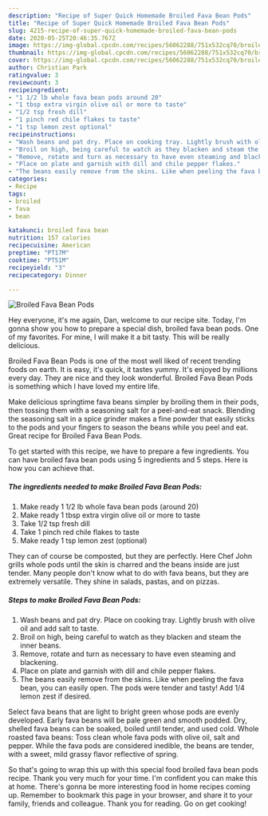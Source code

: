 ```yaml
---
description: "Recipe of Super Quick Homemade Broiled Fava Bean Pods"
title: "Recipe of Super Quick Homemade Broiled Fava Bean Pods"
slug: 4215-recipe-of-super-quick-homemade-broiled-fava-bean-pods
date: 2020-05-25T20:46:35.767Z
image: https://img-global.cpcdn.com/recipes/56062288/751x532cq70/broiled-fava-bean-pods-recipe-main-photo.jpg
thumbnail: https://img-global.cpcdn.com/recipes/56062288/751x532cq70/broiled-fava-bean-pods-recipe-main-photo.jpg
cover: https://img-global.cpcdn.com/recipes/56062288/751x532cq70/broiled-fava-bean-pods-recipe-main-photo.jpg
author: Christian Park
ratingvalue: 3
reviewcount: 3
recipeingredient:
- "1 1/2 lb whole fava bean pods around 20"
- "1 tbsp extra virgin olive oil or more to taste"
- "1/2 tsp fresh dill"
- "1 pinch red chile flakes to taste"
- "1 tsp lemon zest optional"
recipeinstructions:
- "Wash beans and pat dry. Place on cooking tray. Lightly brush with olive oil and add salt to taste."
- "Broil on high, being careful to watch as they blacken and steam the inner beans."
- "Remove, rotate and turn as necessary to have even steaming and blackening."
- "Place on plate and garnish with dill and chile pepper flakes."
- "The beans easily remove from the skins. Like when peeling the fava bean, you can easily open. The pods were tender and tasty! Add 1/4 lemon zest if desired."
categories:
- Recipe
tags:
- broiled
- fava
- bean

katakunci: broiled fava bean 
nutrition: 157 calories
recipecuisine: American
preptime: "PT17M"
cooktime: "PT51M"
recipeyield: "3"
recipecategory: Dinner

---
```



![Broiled Fava Bean Pods](https://img-global.cpcdn.com/recipes/56062288/751x532cq70/broiled-fava-bean-pods-recipe-main-photo.jpg)

Hey everyone, it's me again, Dan, welcome to our recipe site. Today, I'm gonna show you how to prepare a special dish, broiled fava bean pods. One of my favorites. For mine, I will make it a bit tasty. This will be really delicious.

Broiled Fava Bean Pods is one of the most well liked of recent trending foods on earth. It is easy, it's quick, it tastes yummy. It's enjoyed by millions every day. They are nice and they look wonderful. Broiled Fava Bean Pods is something which I have loved my entire life.

Make delicious springtime fava beans simpler by broiling them in their pods, then tossing them with a seasoning salt for a peel-and-eat snack. Blending the seasoning salt in a spice grinder makes a fine powder that easily sticks to the pods and your fingers to season the beans while you peel and eat. Great recipe for Broiled Fava Bean Pods.


To get started with this recipe, we have to prepare a few ingredients. You can have broiled fava bean pods using 5 ingredients and 5 steps. Here is how you can achieve that.

<!--inarticleads1-->

##### The ingredients needed to make Broiled Fava Bean Pods:

1. Make ready 1 1/2 lb whole fava bean pods (around 20)
1. Make ready 1 tbsp extra virgin olive oil or more to taste
1. Take 1/2 tsp fresh dill
1. Take 1 pinch red chile flakes to taste
1. Make ready 1 tsp lemon zest (optional)


They can of course be composted, but they are perfectly. Here Chef John grills whole pods until the skin is charred and the beans inside are just tender. Many people don&#39;t know what to do with fava beans, but they are extremely versatile. They shine in salads, pastas, and on pizzas. 

<!--inarticleads2-->

##### Steps to make Broiled Fava Bean Pods:

1. Wash beans and pat dry. Place on cooking tray. Lightly brush with olive oil and add salt to taste.
1. Broil on high, being careful to watch as they blacken and steam the inner beans.
1. Remove, rotate and turn as necessary to have even steaming and blackening.
1. Place on plate and garnish with dill and chile pepper flakes.
1. The beans easily remove from the skins. Like when peeling the fava bean, you can easily open. The pods were tender and tasty! Add 1/4 lemon zest if desired.


Select fava beans that are light to bright green whose pods are evenly developed. Early fava beans will be pale green and smooth podded. Dry, shelled fava beans can be soaked, boiled until tender, and used cold. Whole roasted fava beans: Toss clean whole fava pods with olive oil, salt and pepper. While the fava pods are considered inedible, the beans are tender, with a sweet, mild grassy flavor reflective of spring. 

So that's going to wrap this up with this special food broiled fava bean pods recipe. Thank you very much for your time. I'm confident you can make this at home. There's gonna be more interesting food in home recipes coming up. Remember to bookmark this page in your browser, and share it to your family, friends and colleague. Thank you for reading. Go on get cooking!
